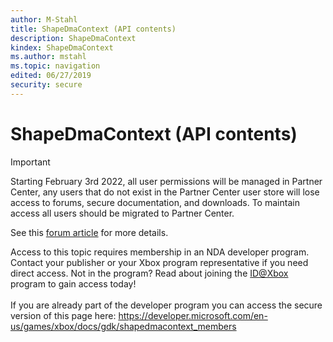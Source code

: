 ```yaml
---
author: M-Stahl
title: ShapeDmaContext (API contents)
description: ShapeDmaContext
kindex: ShapeDmaContext
ms.author: mstahl
ms.topic: navigation
edited: 06/27/2019
security: secure
---
```


# ShapeDmaContext (API contents)
> [!IMPORTANT]
> Starting February 3rd 2022, all user permissions will be managed in Partner Center, any users that do not exist in the Partner Center user store will lose access to forums, secure documentation, and downloads. To maintain access all users should be migrated to Partner Center. <p></p>See this <a href="https://forums.xboxlive.com/articles/132187/breaking-change-user-access-for-forums-secure-docu.html">forum article</a> for more details.  

 Access to this topic requires membership in an NDA developer program. Contact your publisher or your Xbox program representative if you need direct access. Not in the program? Read about joining the <a href="https://www.xbox.com/Developers/id">ID@Xbox</a> program to gain access today!  <br/><br/>If you are already part of the developer program you can access the secure version of this page here: <a target="_blank" href="https://developer.microsoft.com/en-us/games/xbox/docs/gdk/shapedmacontext_members">https://developer.microsoft.com/en-us/games/xbox/docs/gdk/shapedmacontext_members</a>